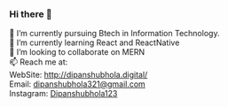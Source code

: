 ### Hi there 👋


🔭 I’m currently pursuing Btech in Information Technology.  <br>
🌱 I’m currently learning React and ReactNative <br>
👯 I’m looking to collaborate on MERN<br>
📫 Reach me at:<br>
     WebSite: <a href="http://dipanshubhola.digital/">http://dipanshubhola.digital/</a><br>
     Email: <a href="mailto:@dipanshubhola321@gmail.com">dipanshubhola321@gmail.com</a><br>
     Instagram: <a href="https://www.instagram.com/dipanshubhola123/">Dipanshubhola123</a>

